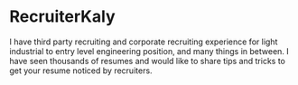 # RecruiterKaly
I have third party recruiting and corporate recruiting experience for light industrial to entry level engineering position, and many things in between. I have seen thousands of resumes and would like to share tips and tricks to get your resume noticed by recruiters.
